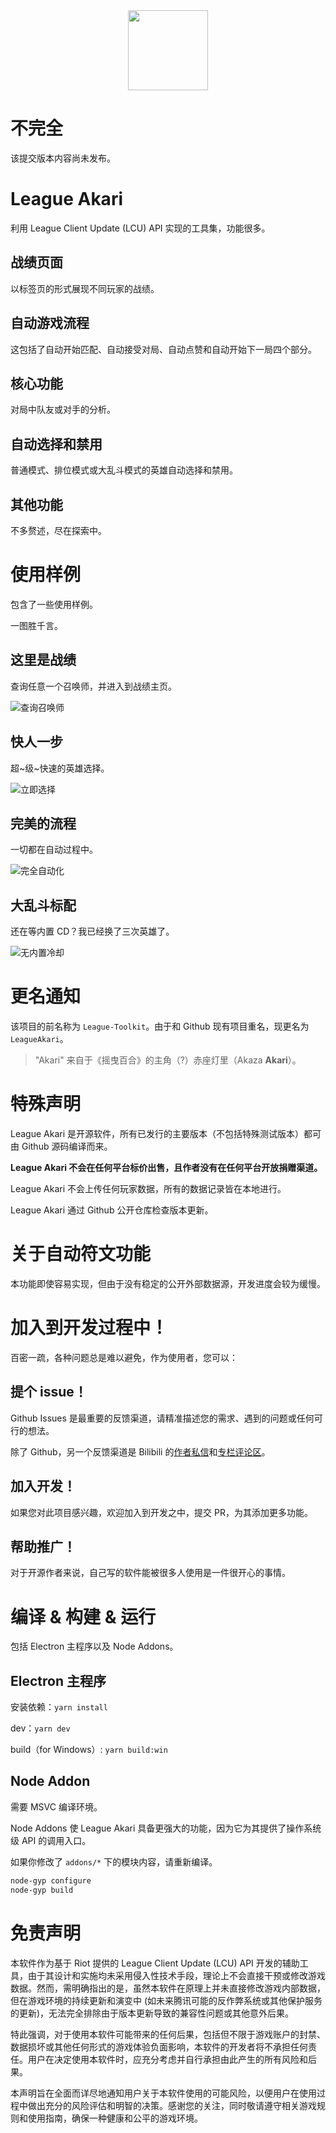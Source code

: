<div align="center">
  <img
    src="https://github.com/Hanxven/LeagueAkari/raw/HEAD/pictures/logo.png"
    width="128"
    height="128"
  />
</div>

# 不完全

该提交版本内容尚未发布。

# League Akari 

利用 League Client Update (LCU) API 实现的工具集，功能很多。

## 战绩页面

以标签页的形式展现不同玩家的战绩。

## 自动游戏流程

这包括了自动开始匹配、自动接受对局、自动点赞和自动开始下一局四个部分。

## 核心功能

对局中队友或对手的分析。

## 自动选择和禁用

普通模式、排位模式或大乱斗模式的英雄自动选择和禁用。

## 其他功能

不多赘述，尽在探索中。

# 使用样例

包含了一些使用样例。

一图胜千言。

## 这里是战绩

查询任意一个召唤师，并进入到战绩主页。

![查询召唤师](https://github.com/Hanxven/LeagueAkari/raw/HEAD/pictures/5.gif '查询召唤师')

## 快人一步

超\~级\~快速的英雄选择。

![立即选择](https://github.com/Hanxven/LeagueAkari/raw/HEAD/pictures/2.gif '立即选择')

## 完美的流程

一切都在自动过程中。

![完全自动化](https://github.com/Hanxven/LeagueAkari/raw/HEAD/pictures/3.gif '完全自动化')

## 大乱斗标配

还在等内置 CD？我已经换了三次英雄了。

![无内置冷却](https://github.com/Hanxven/LeagueAkari/raw/HEAD/pictures/4.gif '无内置冷却')

# 更名通知

该项目的前名称为 `League-Toolkit`。由于和 Github 现有项目重名，现更名为 `LeagueAkari`。

> "Akari" 来自于《摇曳百合》的主角（?）赤座灯里（Akaza **Akari**）。

# 特殊声明

League Akari 是开源软件，所有已发行的主要版本（不包括特殊测试版本）都可由 Github 源码编译而来。

**League Akari 不会在任何平台标价出售，且作者没有在任何平台开放捐赠渠道。**

League Akari 不会上传任何玩家数据，所有的数据记录皆在本地进行。

League Akari 通过 Github 公开仓库检查版本更新。

# 关于自动符文功能

本功能即使容易实现，但由于没有稳定的公开外部数据源，开发进度会较为缓慢。

# 加入到开发过程中！

百密一疏，各种问题总是难以避免，作为使用者，您可以：

## 提个 issue！

Github Issues 是最重要的反馈渠道，请精准描述您的需求、遇到的问题或任何可行的想法。

除了 Github，另一个反馈渠道是 Bilibili 的[作者私信](https://space.bilibili.com/34532360)和[专栏评论区](https://www.bilibili.com/read/cv28654091/)。

## 加入开发！

如果您对此项目感兴趣，欢迎加入到开发之中，提交 PR，为其添加更多功能。

## 帮助推广！

对于开源作者来说，自己写的软件能被很多人使用是一件很开心的事情。

# 编译 & 构建 & 运行

包括 Electron 主程序以及 Node Addons。

## Electron 主程序

安装依赖：`yarn install`

dev：`yarn dev`

build（for Windows）: `yarn build:win`

## Node Addon

需要 MSVC 编译环境。

Node Addons 使 League Akari 具备更强大的功能，因为它为其提供了操作系统级 API 的调用入口。

如果你修改了 `addons/*` 下的模块内容，请重新编译。

```bash
node-gyp configure
node-gyp build
```

# 免责声明

本软件作为基于 Riot 提供的 League Client Update (LCU) API 开发的辅助工具，由于其设计和实施均未采用侵入性技术手段，理论上不会直接干预或修改游戏数据。然而，需明确指出的是，虽然本软件在原理上并未直接修改游戏内部数据，但在游戏环境的持续更新和演变中 (如未来腾讯可能的反作弊系统或其他保护服务的更新)，无法完全排除由于版本更新导致的兼容性问题或其他意外后果。

特此强调，对于使用本软件可能带来的任何后果，包括但不限于游戏账户的封禁、数据损坏或其他任何形式的游戏体验负面影响，本软件的开发者将不承担任何责任。用户在决定使用本软件时，应充分考虑并自行承担由此产生的所有风险和后果。

本声明旨在全面而详尽地通知用户关于本软件使用的可能风险，以便用户在使用过程中做出充分的风险评估和明智的决策。感谢您的关注，同时敬请遵守相关游戏规则和使用指南，确保一种健康和公平的游戏环境。
